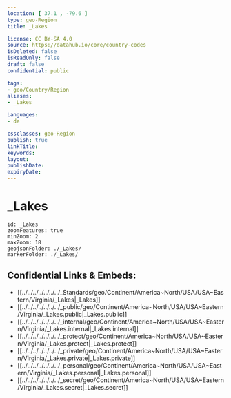 ```yaml
---
location: [ 37.1 , -79.6 ] 
type: geo-Region
title: _Lakes

license: CC BY-SA 4.0
source: https://datahub.io/core/country-codes
isDeleted: false
isReadOnly: false
draft: false
confidential: public

tags:
- geo/Country/Region
aliases:
- _Lakes

Languages:
- de

cssclasses: geo-Region
publish: true
linkTitle: 
keywords: 
layout: 
publishDate: 
expiryDate: 
---
```


# _Lakes

```leaflet
id: _Lakes
zoomFeatures: true 
minZoom: 2 
maxZoom: 18
geojsonFolder: ./_Lakes/
markerFolder: ./_Lakes/
```


## Confidential Links & Embeds: 
- [[../../../../../../../_Standards/geo/Continent/America~North/USA/USA~Eastern/Virginia/_Lakes|_Lakes]] 
- [[../../../../../../../_public/geo/Continent/America~North/USA/USA~Eastern/Virginia/_Lakes.public|_Lakes.public]] 
- [[../../../../../../../_internal/geo/Continent/America~North/USA/USA~Eastern/Virginia/_Lakes.internal|_Lakes.internal]] 
- [[../../../../../../../_protect/geo/Continent/America~North/USA/USA~Eastern/Virginia/_Lakes.protect|_Lakes.protect]] 
- [[../../../../../../../_private/geo/Continent/America~North/USA/USA~Eastern/Virginia/_Lakes.private|_Lakes.private]] 
- [[../../../../../../../_personal/geo/Continent/America~North/USA/USA~Eastern/Virginia/_Lakes.personal|_Lakes.personal]] 
- [[../../../../../../../_secret/geo/Continent/America~North/USA/USA~Eastern/Virginia/_Lakes.secret|_Lakes.secret]] 

